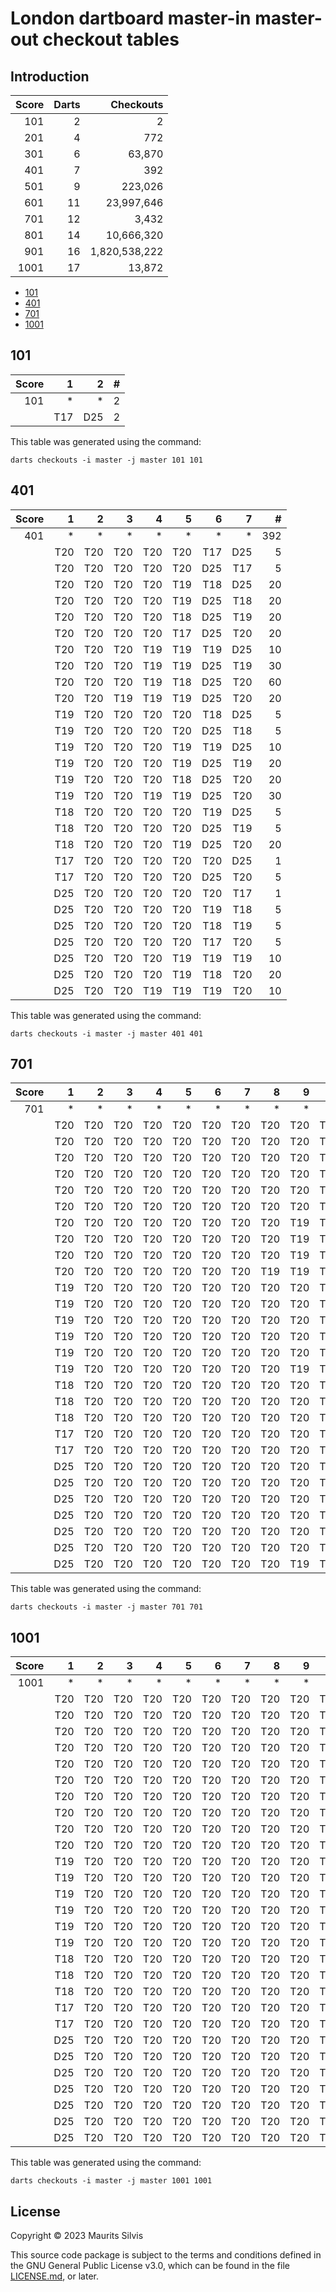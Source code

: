 # London dartboard master-in master-out checkout tables

## Introduction

| Score | Darts |     Checkouts |
|------:|------:|--------------:|
|   101 |     2 |             2 |
|   201 |     4 |           772 |
|   301 |     6 |        63,870 |
|   401 |     7 |           392 |
|   501 |     9 |       223,026 |
|   601 |    11 |    23,997,646 |
|   701 |    12 |         3,432 |
|   801 |    14 |    10,666,320 |
|   901 |    16 | 1,820,538,222 |
|  1001 |    17 |        13,872 |

- [101](#101)
- [401](#401)
- [701](#701)
- [1001](#1001)

## 101

| Score |   1 |   2 | # |
|------:|----:|----:|--:|
|   101 |   * |   * | 2 |
|       | T17 | D25 | 2 |

This table was generated using the command:

```shell
darts checkouts -i master -j master 101 101
```

## 401

| Score |   1 |   2 |   3 |   4 |   5 |   6 |   7 |   # |
|------:|----:|----:|----:|----:|----:|----:|----:|----:|
|   401 |   * |   * |   * |   * |   * |   * |   * | 392 |
|       | T20 | T20 | T20 | T20 | T20 | T17 | D25 |   5 |
|       | T20 | T20 | T20 | T20 | T20 | D25 | T17 |   5 |
|       | T20 | T20 | T20 | T20 | T19 | T18 | D25 |  20 |
|       | T20 | T20 | T20 | T20 | T19 | D25 | T18 |  20 |
|       | T20 | T20 | T20 | T20 | T18 | D25 | T19 |  20 |
|       | T20 | T20 | T20 | T20 | T17 | D25 | T20 |  20 |
|       | T20 | T20 | T20 | T19 | T19 | T19 | D25 |  10 |
|       | T20 | T20 | T20 | T19 | T19 | D25 | T19 |  30 |
|       | T20 | T20 | T20 | T19 | T18 | D25 | T20 |  60 |
|       | T20 | T20 | T19 | T19 | T19 | D25 | T20 |  20 |
|       | T19 | T20 | T20 | T20 | T20 | T18 | D25 |   5 |
|       | T19 | T20 | T20 | T20 | T20 | D25 | T18 |   5 |
|       | T19 | T20 | T20 | T20 | T19 | T19 | D25 |  10 |
|       | T19 | T20 | T20 | T20 | T19 | D25 | T19 |  20 |
|       | T19 | T20 | T20 | T20 | T18 | D25 | T20 |  20 |
|       | T19 | T20 | T20 | T19 | T19 | D25 | T20 |  30 |
|       | T18 | T20 | T20 | T20 | T20 | T19 | D25 |   5 |
|       | T18 | T20 | T20 | T20 | T20 | D25 | T19 |   5 |
|       | T18 | T20 | T20 | T20 | T19 | D25 | T20 |  20 |
|       | T17 | T20 | T20 | T20 | T20 | T20 | D25 |   1 |
|       | T17 | T20 | T20 | T20 | T20 | D25 | T20 |   5 |
|       | D25 | T20 | T20 | T20 | T20 | T20 | T17 |   1 |
|       | D25 | T20 | T20 | T20 | T20 | T19 | T18 |   5 |
|       | D25 | T20 | T20 | T20 | T20 | T18 | T19 |   5 |
|       | D25 | T20 | T20 | T20 | T20 | T17 | T20 |   5 |
|       | D25 | T20 | T20 | T20 | T19 | T19 | T19 |  10 |
|       | D25 | T20 | T20 | T20 | T19 | T18 | T20 |  20 |
|       | D25 | T20 | T20 | T19 | T19 | T19 | T20 |  10 |

This table was generated using the command:

```shell
darts checkouts -i master -j master 401 401
```

## 701

| Score |   1 |   2 |   3 |   4 |   5 |   6 |   7 |   8 |   9 |  10 |  11 |  12 |    # |
|------:|----:|----:|----:|----:|----:|----:|----:|----:|----:|----:|----:|----:|-----:|
|   701 |   * |   * |   * |   * |   * |   * |   * |   * |   * |   * |   * |   * | 3432 |
|       | T20 | T20 | T20 | T20 | T20 | T20 | T20 | T20 | T20 | T20 | T17 | D25 |   10 |
|       | T20 | T20 | T20 | T20 | T20 | T20 | T20 | T20 | T20 | T20 | D25 | T17 |   10 |
|       | T20 | T20 | T20 | T20 | T20 | T20 | T20 | T20 | T20 | T19 | T18 | D25 |   90 |
|       | T20 | T20 | T20 | T20 | T20 | T20 | T20 | T20 | T20 | T19 | D25 | T18 |   90 |
|       | T20 | T20 | T20 | T20 | T20 | T20 | T20 | T20 | T20 | T18 | D25 | T19 |   90 |
|       | T20 | T20 | T20 | T20 | T20 | T20 | T20 | T20 | T20 | T17 | D25 | T20 |   90 |
|       | T20 | T20 | T20 | T20 | T20 | T20 | T20 | T20 | T19 | T19 | T19 | D25 |  120 |
|       | T20 | T20 | T20 | T20 | T20 | T20 | T20 | T20 | T19 | T19 | D25 | T19 |  360 |
|       | T20 | T20 | T20 | T20 | T20 | T20 | T20 | T20 | T19 | T18 | D25 | T20 |  720 |
|       | T20 | T20 | T20 | T20 | T20 | T20 | T20 | T19 | T19 | T19 | D25 | T20 |  840 |
|       | T19 | T20 | T20 | T20 | T20 | T20 | T20 | T20 | T20 | T20 | T18 | D25 |   10 |
|       | T19 | T20 | T20 | T20 | T20 | T20 | T20 | T20 | T20 | T20 | D25 | T18 |   10 |
|       | T19 | T20 | T20 | T20 | T20 | T20 | T20 | T20 | T20 | T19 | T19 | D25 |   45 |
|       | T19 | T20 | T20 | T20 | T20 | T20 | T20 | T20 | T20 | T19 | D25 | T19 |   90 |
|       | T19 | T20 | T20 | T20 | T20 | T20 | T20 | T20 | T20 | T18 | D25 | T20 |   90 |
|       | T19 | T20 | T20 | T20 | T20 | T20 | T20 | T20 | T19 | T19 | D25 | T20 |  360 |
|       | T18 | T20 | T20 | T20 | T20 | T20 | T20 | T20 | T20 | T20 | T19 | D25 |   10 |
|       | T18 | T20 | T20 | T20 | T20 | T20 | T20 | T20 | T20 | T20 | D25 | T19 |   10 |
|       | T18 | T20 | T20 | T20 | T20 | T20 | T20 | T20 | T20 | T19 | D25 | T20 |   90 |
|       | T17 | T20 | T20 | T20 | T20 | T20 | T20 | T20 | T20 | T20 | T20 | D25 |    1 |
|       | T17 | T20 | T20 | T20 | T20 | T20 | T20 | T20 | T20 | T20 | D25 | T20 |   10 |
|       | D25 | T20 | T20 | T20 | T20 | T20 | T20 | T20 | T20 | T20 | T20 | T17 |    1 |
|       | D25 | T20 | T20 | T20 | T20 | T20 | T20 | T20 | T20 | T20 | T19 | T18 |   10 |
|       | D25 | T20 | T20 | T20 | T20 | T20 | T20 | T20 | T20 | T20 | T18 | T19 |   10 |
|       | D25 | T20 | T20 | T20 | T20 | T20 | T20 | T20 | T20 | T20 | T17 | T20 |   10 |
|       | D25 | T20 | T20 | T20 | T20 | T20 | T20 | T20 | T20 | T19 | T19 | T19 |   45 |
|       | D25 | T20 | T20 | T20 | T20 | T20 | T20 | T20 | T20 | T19 | T18 | T20 |   90 |
|       | D25 | T20 | T20 | T20 | T20 | T20 | T20 | T20 | T19 | T19 | T19 | T20 |  120 |

This table was generated using the command:

```shell
darts checkouts -i master -j master 701 701
```

## 1001

| Score |   1 |   2 |   3 |   4 |   5 |   6 |   7 |   8 |   9 |  10 |  11 |  12 |  13 |  14 |  15 |  16 |  17 |     # |
|------:|----:|----:|----:|----:|----:|----:|----:|----:|----:|----:|----:|----:|----:|----:|----:|----:|----:|------:|
|  1001 |   * |   * |   * |   * |   * |   * |   * |   * |   * |   * |   * |   * |   * |   * |   * |   * |   * | 13872 |
|       | T20 | T20 | T20 | T20 | T20 | T20 | T20 | T20 | T20 | T20 | T20 | T20 | T20 | T20 | T20 | T17 | D25 |    15 |
|       | T20 | T20 | T20 | T20 | T20 | T20 | T20 | T20 | T20 | T20 | T20 | T20 | T20 | T20 | T20 | D25 | T17 |    15 |
|       | T20 | T20 | T20 | T20 | T20 | T20 | T20 | T20 | T20 | T20 | T20 | T20 | T20 | T20 | T19 | T18 | D25 |   210 |
|       | T20 | T20 | T20 | T20 | T20 | T20 | T20 | T20 | T20 | T20 | T20 | T20 | T20 | T20 | T19 | D25 | T18 |   210 |
|       | T20 | T20 | T20 | T20 | T20 | T20 | T20 | T20 | T20 | T20 | T20 | T20 | T20 | T20 | T18 | D25 | T19 |   210 |
|       | T20 | T20 | T20 | T20 | T20 | T20 | T20 | T20 | T20 | T20 | T20 | T20 | T20 | T20 | T17 | D25 | T20 |   210 |
|       | T20 | T20 | T20 | T20 | T20 | T20 | T20 | T20 | T20 | T20 | T20 | T20 | T20 | T19 | T19 | T19 | D25 |   455 |
|       | T20 | T20 | T20 | T20 | T20 | T20 | T20 | T20 | T20 | T20 | T20 | T20 | T20 | T19 | T19 | D25 | T19 |  1365 |
|       | T20 | T20 | T20 | T20 | T20 | T20 | T20 | T20 | T20 | T20 | T20 | T20 | T20 | T19 | T18 | D25 | T20 |  2730 |
|       | T20 | T20 | T20 | T20 | T20 | T20 | T20 | T20 | T20 | T20 | T20 | T20 | T19 | T19 | T19 | D25 | T20 |  5460 |
|       | T19 | T20 | T20 | T20 | T20 | T20 | T20 | T20 | T20 | T20 | T20 | T20 | T20 | T20 | T20 | T18 | D25 |    15 |
|       | T19 | T20 | T20 | T20 | T20 | T20 | T20 | T20 | T20 | T20 | T20 | T20 | T20 | T20 | T20 | D25 | T18 |    15 |
|       | T19 | T20 | T20 | T20 | T20 | T20 | T20 | T20 | T20 | T20 | T20 | T20 | T20 | T20 | T19 | T19 | D25 |   105 |
|       | T19 | T20 | T20 | T20 | T20 | T20 | T20 | T20 | T20 | T20 | T20 | T20 | T20 | T20 | T19 | D25 | T19 |   210 |
|       | T19 | T20 | T20 | T20 | T20 | T20 | T20 | T20 | T20 | T20 | T20 | T20 | T20 | T20 | T18 | D25 | T20 |   210 |
|       | T19 | T20 | T20 | T20 | T20 | T20 | T20 | T20 | T20 | T20 | T20 | T20 | T20 | T19 | T19 | D25 | T20 |  1365 |
|       | T18 | T20 | T20 | T20 | T20 | T20 | T20 | T20 | T20 | T20 | T20 | T20 | T20 | T20 | T20 | T19 | D25 |    15 |
|       | T18 | T20 | T20 | T20 | T20 | T20 | T20 | T20 | T20 | T20 | T20 | T20 | T20 | T20 | T20 | D25 | T19 |    15 |
|       | T18 | T20 | T20 | T20 | T20 | T20 | T20 | T20 | T20 | T20 | T20 | T20 | T20 | T20 | T19 | D25 | T20 |   210 |
|       | T17 | T20 | T20 | T20 | T20 | T20 | T20 | T20 | T20 | T20 | T20 | T20 | T20 | T20 | T20 | T20 | D25 |     1 |
|       | T17 | T20 | T20 | T20 | T20 | T20 | T20 | T20 | T20 | T20 | T20 | T20 | T20 | T20 | T20 | D25 | T20 |    15 |
|       | D25 | T20 | T20 | T20 | T20 | T20 | T20 | T20 | T20 | T20 | T20 | T20 | T20 | T20 | T20 | T20 | T17 |     1 |
|       | D25 | T20 | T20 | T20 | T20 | T20 | T20 | T20 | T20 | T20 | T20 | T20 | T20 | T20 | T20 | T19 | T18 |    15 |
|       | D25 | T20 | T20 | T20 | T20 | T20 | T20 | T20 | T20 | T20 | T20 | T20 | T20 | T20 | T20 | T18 | T19 |    15 |
|       | D25 | T20 | T20 | T20 | T20 | T20 | T20 | T20 | T20 | T20 | T20 | T20 | T20 | T20 | T20 | T17 | T20 |    15 |
|       | D25 | T20 | T20 | T20 | T20 | T20 | T20 | T20 | T20 | T20 | T20 | T20 | T20 | T20 | T19 | T19 | T19 |   105 |
|       | D25 | T20 | T20 | T20 | T20 | T20 | T20 | T20 | T20 | T20 | T20 | T20 | T20 | T20 | T19 | T18 | T20 |   210 |
|       | D25 | T20 | T20 | T20 | T20 | T20 | T20 | T20 | T20 | T20 | T20 | T20 | T20 | T19 | T19 | T19 | T20 |   455 |

This table was generated using the command:

```shell
darts checkouts -i master -j master 1001 1001
```

## License

Copyright © 2023 Maurits Silvis

This source code package is subject to the terms and conditions defined in the GNU General Public License v3.0, which can be found in the file [LICENSE.md](../LICENSE.md), or later.

